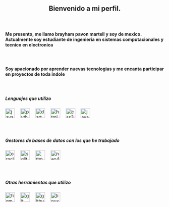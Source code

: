 <br clear="both">

<h2 align="center">Bienvenido a mi perfil.</h2>

###

<br clear="both">

<h4 align="left">Me presento, me llamo brayham pavon martell y soy de mexico.<br>Actualmente soy estudiante de ingenieria en sistemas computacionales y tecnico en electronica</h4>

###

<br clear="both">

<h4 align="left">Soy apacionado por aprender nuevas tecnologias y me encanta participar en proyectos de toda indole</h4>

###

<br clear="both">

<h5 align="left">Lenguajes que utilizo</h5>

###

<div align="left">
  <img src="https://cdn.jsdelivr.net/gh/devicons/devicon/icons/java/java-plain-wordmark.svg" height="30" alt="java logo"  />
  <img width="10" />
  <img src="https://cdn.jsdelivr.net/gh/devicons/devicon/icons/python/python-original-wordmark.svg" height="30" alt="python logo"  />
  <img width="10" />
  <img src="https://cdn.jsdelivr.net/gh/devicons/devicon/icons/dart/dart-plain-wordmark.svg" height="30" alt="dart logo"  />
  <img width="10" />
  <img src="https://cdn.jsdelivr.net/gh/devicons/devicon/icons/html5/html5-plain-wordmark.svg" height="30" alt="html5 logo"  />
  <img width="10" />
  <img src="https://cdn.jsdelivr.net/gh/devicons/devicon/icons/css3/css3-plain-wordmark.svg" height="30" alt="css3 logo"  />
  <img width="10" />
  <img src="https://cdn.jsdelivr.net/gh/devicons/devicon/icons/javascript/javascript-plain.svg" height="30" alt="javascript logo"  />
</div>

###

<div align="left">
</div>

###

<br clear="both">

<h5 align="left">Gestores de bases de datos con los que he trabajado</h5>

###

<div align="left">
  <img src="https://cdn.jsdelivr.net/gh/devicons/devicon/icons/oracle/oracle-original.svg" height="30" alt="oracle logo"  />
  <img width="10" />
  <img src="https://cdn.jsdelivr.net/gh/devicons/devicon/icons/sqlite/sqlite-original-wordmark.svg" height="30" alt="sqlite logo"  />
  <img width="10" />
  <img src="https://cdn.jsdelivr.net/gh/devicons/devicon/icons/mongodb/mongodb-original.svg" height="30" alt="mongodb logo"  />
  <img width="10" />
  <img src="https://cdn.jsdelivr.net/gh/devicons/devicon/icons/neo4j/neo4j-original.svg" height="30" alt="neo4j logo"  />
</div>

###

<br clear="both">

<h5 align="left">Otras herramientas que utilizo</h5>

###

<div align="left">
  <img src="https://cdn.jsdelivr.net/gh/devicons/devicon/icons/figma/figma-original.svg" height="30" alt="figma logo"  />
  <img width="10" />
  <img src="https://cdn.jsdelivr.net/gh/devicons/devicon/icons/git/git-original.svg" height="30" alt="git logo"  />
  <img width="10" />
  <img src="https://cdn.jsdelivr.net/gh/devicons/devicon/icons/github/github-original.svg" height="30" alt="github logo"  />
  <img width="10" />
  <img src="https://cdn.jsdelivr.net/gh/devicons/devicon/icons/linux/linux-original.svg" height="30" alt="linux logo"  />
</div>

###